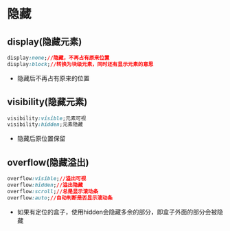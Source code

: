 # 隐藏

## display(隐藏元素)

```css
display:none;//隐藏，不再占有原来位置
display:block;//转换为块级元素，同时还有显示元素的意思
```

+   隐藏后不再占有原来的位置

## visibility(隐藏元素)

```css
visibility:visible;元素可视
visibility:hidden;元素隐藏
```

+   隐藏后原位置保留

## overflow(隐藏溢出)

```css
overflow:visible;//溢出可视
overflow:hidden;//溢出隐藏
overflow:scroll;//总是显示滚动条
overflow:auto;//自动判断是否显示滚动条
```

+   如果有定位的盒子，使用hidden会隐藏多余的部分，即盒子外面的部分会被隐藏

